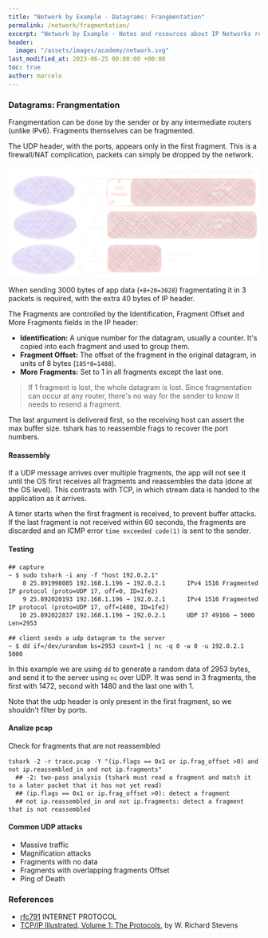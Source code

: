 ```yaml
---
title: "Network by Example - Datagrams: Frangmentation"
permalink: /network/fragmentation/
excerpt: "Network by Example - Notes and resources about IP Networks routing and switching"
header:
  image: "/assets/images/academy/network.svg"
last_modified_at: 2023-06-25 00:00:00 +00:00
toc: true
author: marcelo
---
```



### Datagrams: Frangmentation

Frangmentation can be done by the sender or by any intermediate routers (unlike IPv6). Fragments themselves can be fragmented.

The UDP header, with the ports, appears only in the first fragment. This is a firewall/NAT complication, packets can simply be dropped by the network.


![3.1.0-fragmentation](/assets/images/network/3.1.0-fragmentation.svg)

When sending 3000 bytes of app data (`+8+20=3028`) fragmentating it in 3 packets is required, with the extra 40 bytes of IP header.

The Fragments are controlled by the Identification, Fragment Offset and More Fragments fields in the IP header:
* **Identification:** A unique number for the datagram, usually a counter. It's copied into each fragment and used to group them.
* **Fragment Offset:** The offset of the fragment in the original datagram, in units of 8 bytes (`185*8=1480`).
* **More Fragments:** Set to 1 in all fragments except the last one.

> If 1 fragment is lost, the whole datagram is lost.
Since fragmentation can occur at any router, there's no way for the sender to know it needs to resend a fragment.

The last argument is delivered first, so the receiving host can assert the max buffer size.
tshark has to reassemble frags to recover the port numbers.

#### Reassembly

If a UDP message arrives over multiple fragments, the app will not see it until the OS first receives all fragments and reassembles the data (done at the OS level).
This contrasts with TCP, in which stream data is handed to the application as it arrives.

A timer starts when the first fragment is received, to prevent buffer attacks.
If the last fragment is not received within 60 seconds, the fragments are discarded and an ICMP error `time exceeded code(1)` is sent to the sender.


#### Testing

```console
## capture
~ $ sudo tshark -i any -f "host 192.0.2.1"
    8 25.891998085 192.168.1.196 → 192.0.2.1      IPv4 1516 Fragmented IP protocol (proto=UDP 17, off=0, ID=1fe2)
    9 25.892020193 192.168.1.196 → 192.0.2.1      IPv4 1516 Fragmented IP protocol (proto=UDP 17, off=1480, ID=1fe2)
   10 25.892022837 192.168.1.196 → 192.0.2.1      UDP 37 49166 → 5000 Len=2953
```

```console
## client sends a udp datagram to the server
~ $ dd if=/dev/urandom bs=2953 count=1 | nc -q 0 -w 0 -u 192.0.2.1 5000
```

In this example we are using `dd` to generate a random data of 2953 bytes, and send it to the server using `nc` over UDP.
It was send in 3 fragments, the first with 1472, second with 1480 and the last one with 1.

Note that the udp header is only present in the first fragment, so we shouldn't filter by ports.

#### Analize pcap

Check for fragments that are not reassembled
```console
tshark -2 -r trace.pcap -Y "(ip.flags == 0x1 or ip.frag_offset >0) and not ip.reassembled_in and not ip.fragments"
  ## -2: two-pass analysis (tshark must read a fragment and match it to a later packet that it has not yet read)
  ## (ip.flags == 0x1 or ip.frag_offset >0): detect a fragment
  ## not ip.reassembled_in and not ip.fragments: detect a fragment that is not reassembled
```

#### Common UDP attacks

* Massive traffic
* Magnification attacks
* Fragments with no data
* Fragments with overlapping fragments Offset
* Ping of Death

### References
* [rfc791](https://datatracker.ietf.org/doc/html/rfc791) INTERNET PROTOCOL
* [TCP/IP Illustrated, Volume 1: The Protocols](https://www.amazon.com/-/pt/dp-0321336313/dp/0321336313/), by W. Richard Stevens
